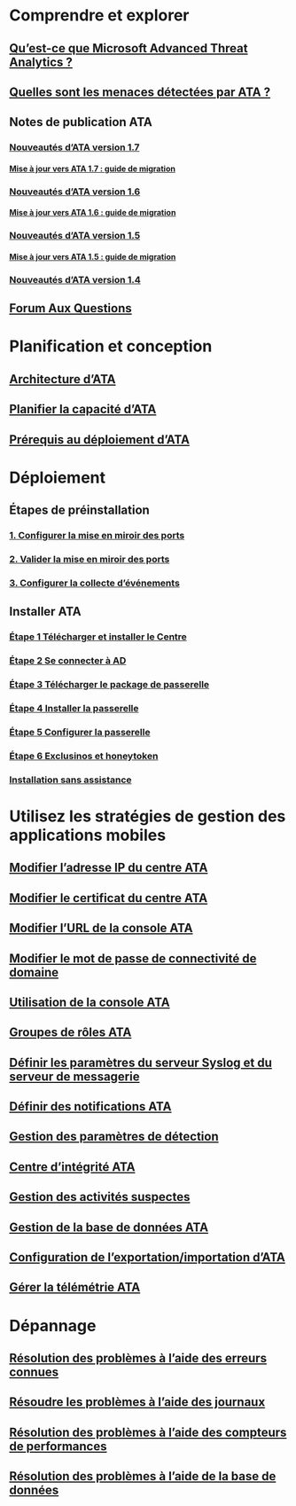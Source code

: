 # Comprendre et explorer
## [Qu’est-ce que Microsoft Advanced Threat Analytics ?](/advanced-threat-analytics/understand-explore/what-is-ata)
## [Quelles sont les menaces détectées par ATA ?](/advanced-threat-analytics/understand-explore/ata-threats)
## Notes de publication ATA
### [Nouveautés d’ATA version 1.7](/advanced-threat-analytics/understand-explore/whats-new-version-1.7)
#### [Mise à jour vers ATA 1.7 : guide de migration](/advanced-threat-analytics/understand-explore/ata-update-1.7-migration-guide)
### [Nouveautés d’ATA version 1.6](/advanced-threat-analytics/understand-explore/whats-new-version-1.6)
#### [Mise à jour vers ATA 1.6 : guide de migration](/advanced-threat-analytics/understand-explore/ata-update-1.6-migration-guide)
### [Nouveautés d’ATA version 1.5](/advanced-threat-analytics/understand-explore/whats-new-version-1.5)
#### [Mise à jour vers ATA 1.5 : guide de migration](/advanced-threat-analytics/understand-explore/ata-update-1.5-migration-guide)
### [Nouveautés d’ATA version 1.4](/advanced-threat-analytics/understand-explore/whats-new-version-1.4)
## [Forum Aux Questions](/advanced-threat-analytics/understand-explore/ata-technical-faq)
# Planification et conception
## [Architecture d’ATA](/advanced-threat-analytics/plan-design/ata-architecture)
## [Planifier la capacité d’ATA](/advanced-threat-analytics/plan-design/ata-capacity-planning)
## [Prérequis au déploiement d’ATA](/advanced-threat-analytics/plan-design/ata-prerequisites)
# Déploiement
## Étapes de préinstallation
### [1. Configurer la mise en miroir des ports](/advanced-threat-analytics/deploy-use/configure-port-mirroring)
### [2. Valider la mise en miroir des ports](/advanced-threat-analytics/deploy-use/validate-port-mirroring)
### [3. Configurer la collecte d’événements](/advanced-threat-analytics/deploy-use/configure-event-collection)
## Installer ATA
### [Étape 1 Télécharger et installer le Centre](/advanced-threat-analytics/deploy-use/install-ata-step1)
### [Étape 2 Se connecter à AD](/advanced-threat-analytics/deploy-use/install-ata-step2)
### [Étape 3 Télécharger le package de passerelle](/advanced-threat-analytics/deploy-use/install-ata-step3)
### [Étape 4 Installer la passerelle](/advanced-threat-analytics/deploy-use/install-ata-step4)
### [Étape 5 Configurer la passerelle](/advanced-threat-analytics/deploy-use/install-ata-step5)
### [Étape 6 Exclusinos et honeytoken](/advanced-threat-analytics/deploy-use/install-ata-step6)
### [Installation sans assistance](/advanced-threat-analytics/deploy-use/ata-silent-installation)
# Utilisez les stratégies de gestion des applications mobiles
## [Modifier l’adresse IP du centre ATA](/advanced-threat-analytics/deploy-use/modifying-ata-config-centerip)
## [Modifier le certificat du centre ATA](/advanced-threat-analytics/deploy-use/modifying-ata-config-centercert)
## [Modifier l’URL de la console ATA](/advanced-threat-analytics/deploy-use/modifying-ata-config-consoleurl)
## [Modifier le mot de passe de connectivité de domaine](/advanced-threat-analytics/deploy-use/modifying-ata-config-dcpassword)
## [Utilisation de la console ATA](/advanced-threat-analytics/deploy-use/working-with-ata-console)
## [Groupes de rôles ATA](/advanced-threat-analytics/deploy-use/ata-role-groups)
## [Définir les paramètres du serveur Syslog et du serveur de messagerie](/advanced-threat-analytics/deploy-use/setting-syslog-email-server-settings)
## [Définir des notifications ATA](/advanced-threat-analytics/deploy-use/setting-ata-alerts)
## [Gestion des paramètres de détection](/advanced-threat-analytics/deploy-use/working-with-detection-settings)
## [Centre d’intégrité ATA](/advanced-threat-analytics/deploy-use/ata-health-center)
## [Gestion des activités suspectes](/advanced-threat-analytics/deploy-use/working-with-suspicious-activities)
## [Gestion de la base de données ATA](/advanced-threat-analytics/deploy-use/ata-database-management)
## [Configuration de l’exportation/importation d’ATA](/advanced-threat-analytics/deploy-use/ata-configuration-file)
## [Gérer la télémétrie ATA](/advanced-threat-analytics/deploy-use/manage-telemetry-settings)
# Dépannage
## [Résolution des problèmes à l’aide des erreurs connues](troubleshooting-ata-known-errors.md)
## [Résoudre les problèmes à l’aide des journaux](troubleshooting-ata-using-logs.md)
## [Résolution des problèmes à l’aide des compteurs de performances](troubleshooting-ata-using-perf-counters.md)
## [Résolution des problèmes à l’aide de la base de données](troubleshooting-ata-using-ata-database.md)


<!--HONumber=Feb17_HO1-->


